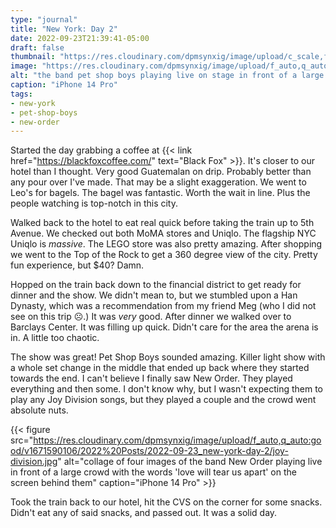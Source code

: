```yaml
---
type: "journal"
title: "New York: Day 2"
date: 2022-09-23T21:39:41-05:00
draft: false
thumbnail: "https://res.cloudinary.com/dpmsynxig/image/upload/c_scale,f_auto,q_auto:good,w_740/v1671590531/2022%20Posts/2022-09-23_new-york-day-2/IMG_0139_1.jpg"
image: "https://res.cloudinary.com/dpmsynxig/image/upload/f_auto,q_auto:good/v1671590531/2022%20Posts/2022-09-23_new-york-day-2/IMG_0139_1.jpg"
alt: "the band pet shop boys playing live on stage in front of a large crowd of people"
caption: "iPhone 14 Pro"
tags:
- new-york
- pet-shop-boys
- new-order
---
```


Started the day grabbing a coffee at {{< link href="https://blackfoxcoffee.com/" text="Black Fox" >}}. It's closer to our hotel than I thought. Very good Guatemalan on drip. Probably better than any pour over I've made. That may be a slight exaggeration. We went to Leo's for bagels. The bagel was fantastic. Worth the wait in line. Plus the people watching is top-notch in this city. 

Walked back to the hotel to eat real quick before taking the train up to 5th Avenue. We checked out both MoMA stores and Uniqlo. The flagship NYC Uniqlo is _massive_. The LEGO store was also pretty amazing. After shopping we went to the Top of the Rock to get a 360 degree view of the city. Pretty fun experience, but $40? Damn.

Hopped on the train back down to the financial district to get ready for dinner and the show. We didn't mean to, but we stumbled upon a Han Dynasty, which was a recommendation from my friend Meg (who I did not see on this trip ☹️.) It was _very_ good. After dinner we walked over to Barclays Center. It was filling up quick. Didn't care for the area the arena is in. A little too chaotic.

The show was great! Pet Shop Boys sounded amazing. Killer light show with a whole set change in the middle that ended up back where they started towards the end. I can't believe I finally saw New Order. They played everything and then some. I don't know why, but I wasn't expecting them to play any Joy Division songs, but they played a couple and the crowd went absolute nuts.

{{< figure src="https://res.cloudinary.com/dpmsynxig/image/upload/f_auto,q_auto:good/v1671590106/2022%20Posts/2022-09-23_new-york-day-2/joy-division.jpg" alt="collage of four images of the band New Order playing live in front of a large crowd with the words 'love will tear us apart' on the screen behind them" caption="iPhone 14 Pro" >}}

Took the train back to our hotel, hit the CVS on the corner for some snacks. Didn't eat any of said snacks, and passed out. It was a solid day.
